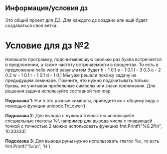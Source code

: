 ## Информация/условия дз

Это общий проект для ДЗ. Для каждого дз создано или ещё будет создаваться своя ветка.

# Условие для дз №2

Напишите программу, подсчитывающую сколько раз буква встречается в предложении, а также частоту встречаемости в
процентах. То есть в предложении hello world результатом будет
h - 1 0.1
e - 1 0.1
l - 3 0.3
o - 2 0.2
w - 1 0.1
r - 1 0.1
d - 1 0.1
Мы уже решали похожу задачу на предыдущем семинаре. Помните, что нужно подсчитывать только буквы, не учитывая
пробельные символы или знаки препинания. Для решения задачи используйте составной тип map

**Подсказка 1**: H и h это разные символы, приведите их к общему виду с помощью функции unicode.ToLower()

**Подсказка 2**: Для вывода с нужной точностью используйте специальные глаголы %f, например для вывода числа с плавающей
точкой с точностью 2 можно использовать функцию fmt.Printf("%0.2f\n", 10.33333)

**Подсказка 3**: Для вывода руны нужно использовать глагол %c, то есть fmt.Printf("%c\n", 'Н')